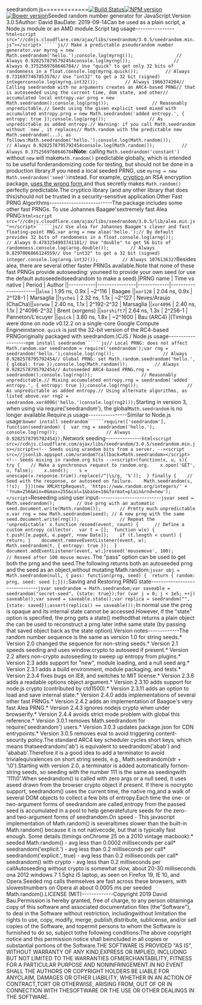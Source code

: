 seedrandom.js=============[![Build Status](https://travis-ci.org/davidbau/seedrandom.svg?branch=master)](https://travis-ci.org/davidbau/seedrandom)[![NPM version](https://badge.fury.io/js/seedrandom.svg)](http://badge.fury.io/js/seedrandom)[![Bower version](https://badge.fury.io/bo/seedrandom.svg)](http://badge.fury.io/bo/seedrandom)Seeded random number generator for JavaScript.Version 3.0.5Author: David BauDate: 2019-09-14Can be used as a plain script, a Node.js module or an AMD module.Script tag usage----------------```html<script src="//cdnjs.cloudflare.com/ajax/libs/seedrandom/3.0.5/seedrandom.min.js"></script>``````js// Make a predictable pseudorandom number generator.var myrng = new Math.seedrandom('hello.');console.log(myrng());                // Always 0.9282578795792454console.log(myrng());                // Always 0.3752569768646784// Use "quick" to get only 32 bits of randomness in a float.console.log(myrng.quick());          // Always 0.7316977467853576// Use "int32" to get a 32 bit (signed) integerconsole.log(myrng.int32());          // Always 1966374204// Calling seedrandom with no arguments creates an ARC4-based PRNG// that is autoseeded using the current time, dom state, and other// accumulated local entropy.var prng = new Math.seedrandom();console.log(prng());                // Reasonably unpredictable.// Seeds using the given explicit seed mixed with accumulated entropy.prng = new Math.seedrandom('added entropy.', { entropy: true });console.log(prng());                // As unpredictable as added entropy.// Warning: if you call Math.seedrandom without `new`, it replaces// Math.random with the predictable new Math.seedrandom(...), as follows:Math.seedrandom('hello.');console.log(Math.random());          // Always 0.9282578795792454console.log(Math.random());          // Always 0.3752569768646784```**Note**: calling `Math.seedrandom('constant')` without `new` will make`Math.random()` predictable globally, which is intended to be useful forderandomizing code for testing, but should not be done in a production library.If you need a local seeded PRNG, use `myrng = new Math.seedrandom('seed')`instead.  For example, [cryptico](https://www.npmjs.com/package/cryptico),an RSA encryption package, [uses the wrong form](https://github.com/wwwtyro/cryptico/blob/9291ece6/api.js#L264),and thus secretly makes `Math.random()` perfectly predictable.The cryptico library (and any other library that does this)should not be trusted in a security-sensitive application.Other Fast PRNG Algorithms--------------------------The package includes some other fast PRNGs.  To use Johannes Baagøe'sextremely fast Alea PRNG:```html<script src="//cdnjs.cloudflare.com/ajax/libs/seedrandom/3.0.5/lib/alea.min.js"></script>``````js// Use alea for Johannes Baagøe's clever and fast floating-point RNG.var arng = new alea('hello.');// By default provides 32 bits of randomness in a float.console.log(arng());               // Always 0.4783254903741181// Use "double" to get 56 bits of randomness.console.log(arng.double());        // Always 0.8297006866124559// Use "int32" to get a 32 bit (signed) integer.console.log(arng.int32());         // Always 1076136327```Besides alea, there are several other faster PRNGs available.Note that none of these fast PRNGs provide autoseeding: youneed to provide your own seed (or use the default autoseededseedrandom to make a seed).|PRNG name  | Time vs native | Period      | Author               ||-----------|----------------|-------------|----------------------||`alea`     |  1.95 ns, 0.9x | ~2^116      | Baagøe               ||`xor128`   |  2.04 ns, 0.9x | 2^128-1     | Marsaglia            ||`tychei`   |  2.32 ns, 1.1x | ~2^127      | Neves/Araujo (ChaCha)||`xorwow`   |  2.40 ns, 1.1x | 2^192-2^32  | Marsaglia            ||`xor4096`  |  2.40 ns, 1.1x | 2^4096-2^32 | Brent (xorgens)      ||`xorshift7`|  2.64 ns, 1.3x | 2^256-1     | Panneton/L'ecuyer    ||`quick`    |  3.80 ns, 1.8x | ~2^1600     | Bau (ARC4)           |(Timings were done on node v0.12.2 on a single-core Google Compute Engineinstance.  `quick` is just the 32-bit version of the RC4-based PRNGoriginally packaged with seedrandom.)CJS / Node.js usage-------------------```npm install seedrandom``````js// Local PRNG: does not affect Math.random.var seedrandom = require('seedrandom');var rng = seedrandom('hello.');console.log(rng());                  // Always 0.9282578795792454// Global PRNG: set Math.random.seedrandom('hello.', { global: true });console.log(Math.random());          // Always 0.9282578795792454// Autoseeded ARC4-based PRNG.rng = seedrandom();console.log(rng());                  // Reasonably unpredictable.// Mixing accumulated entropy.rng = seedrandom('added entropy.', { entropy: true });console.log(rng());                  // As unpredictable as added entropy.// Using alternate algorithms, as listed above.var rng2 = seedrandom.xor4096('hello.')console.log(rng2());```Starting in version 3, when using via require('seedrandom'), the global`Math.seedrandom` is no longer available.Require.js usage----------------Similar to Node.js usage:```bower install seedrandom``````require(['seedrandom'], function(seedrandom) {  var rng = seedrandom('hello.');  console.log(rng());                  // Always 0.9282578795792454});```Network seeding---------------```html<script src=//cdnjs.cloudflare.com/ajax/libs/seedrandom/3.0.5/seedrandom.min.js></script><!-- Seeds using urandom bits from a server. --><script src=//jsonlib.appspot.com/urandom?callback=Math.seedrandom></script><!-- Seeds mixing in random.org bits --><script>(function(x, u, s){  try {    // Make a synchronous request to random.org.    x.open('GET', u, false);    x.send();    s = unescape(x.response.trim().replace(/^|\s/g, '%'));  } finally {    // Seed with the response, or autoseed on failure.    Math.seedrandom(s, !!s);  }})(new XMLHttpRequest, 'https://www.random.org/integers/' +  '?num=256&min=0&max=255&col=1&base=16&format=plain&rnd=new');</script>```Reseeding using user input--------------------------```jsvar seed = Math.seedrandom();        // Use prng with an automatic seed.document.write(Math.random());       // Pretty much unpredictable x.var rng = new Math.seedrandom(seed); // A new prng with the same seed.document.write(rng());               // Repeat the 'unpredictable' x.function reseed(event, count) {      // Define a custom entropy collector.  var t = [];  function w(e) {    t.push([e.pageX, e.pageY, +new Date]);    if (t.length < count) { return; }    document.removeEventListener(event, w);    Math.seedrandom(t, { entropy: true });  }  document.addEventListener(event, w);}reseed('mousemove', 100);            // Reseed after 100 mouse moves.```The "pass" option can be used to get both the prng and the seed.The following returns both an autoseeded prng and the seed as an object,without mutating Math.random:```jsvar obj = Math.seedrandom(null, { pass: function(prng, seed) {  return { random: prng, seed: seed };}});```Saving and Restoring PRNG state-------------------------------```jsvar seedrandom = Math.seedrandom;var saveable = seedrandom("secret-seed", {state: true});for (var j = 0; j < 1e5; ++j) saveable();var saved = saveable.state();var replica = seedrandom("", {state: saved});assert(replica() == saveable());```In normal use the prng is opaque and its internal state cannot be accessed.However, if the "state" option is specified, the prng gets a state() methodthat returns a plain object the can be used to reconstruct a prng later inthe same state (by passing that saved object back as the state option).Version notes-------------The random number sequence is the same as version 1.0 for string seeds.* Version 2.0 changed the sequence for non-string seeds.* Version 2.1 speeds seeding and uses window.crypto to autoseed if present.* Version 2.2 alters non-crypto autoseeding to sweep up entropy from plugins.* Version 2.3 adds support for "new", module loading, and a null seed arg.* Version 2.3.1 adds a build environment, module packaging, and tests.* Version 2.3.4 fixes bugs on IE8, and switches to MIT license.* Version 2.3.6 adds a readable options object argument.* Version 2.3.10 adds support for node.js crypto (contributed by ctd1500).* Version 2.3.11 adds an option to load and save internal state.* Version 2.4.0 adds implementations of several other fast PRNGs.* Version 2.4.2 adds an implementation of Baagoe's very fast Alea PRNG.* Version 2.4.3 ignores nodejs crypto when under browserify.* Version 2.4.4 avoids strict mode problem with global this reference.* Version 3.0.1 removes Math.seedrandom for require('seedrandom') users.* Version 3.0.3 updates package.json for CDN entrypoints.* Version 3.0.5 removes eval to avoid triggering content-security policy.The standard ARC4 key scheduler cycles short keys, which means thatseedrandom('ab') is equivalent to seedrandom('abab') and 'ababab'.Therefore it is a good idea to add a terminator to avoid trivialequivalences on short string seeds, e.g., Math.seedrandom(str + '\0').Starting with version 2.0, a terminator is added automatically fornon-string seeds, so seeding with the number 111 is the same as seedingwith '111\0'.When seedrandom() is called with zero args or a null seed, it uses aseed drawn from the browser crypto object if present.  If there is nocrypto support, seedrandom() uses the current time, the native rng,and a walk of several DOM objects to collect a few bits of entropy.Each time the one- or two-argument forms of seedrandom are called,entropy from the passed seed is accumulated in a pool to help generatefuture seeds for the zero- and two-argument forms of seedrandom.On speed - This javascript implementation of Math.random() is severaltimes slower than the built-in Math.random() because it is not nativecode, but that is typically fast enough.  Some details (timings onChrome 25 on a 2010 vintage macbook):* seeded Math.random()          - avg less than 0.0002 milliseconds per call* seedrandom('explicit.')       - avg less than 0.2 milliseconds per call* seedrandom('explicit.', true) - avg less than 0.2 milliseconds per call* seedrandom() with crypto      - avg less than 0.2 milliseconds per callAutoseeding without crypto is somewhat slow, about 20-30 milliseconds ona 2012 windows 7 1.5ghz i5 laptop, as seen on Firefox 19, IE 10, and Opera.Seeded rng calls themselves are fast across these browsers, with slowestnumbers on Opera at about 0.0005 ms per seeded Math.random().LICENSE (MIT)-------------Copyright 2019 David Bau.Permission is hereby granted, free of charge, to any person obtaininga copy of this software and associated documentation files (the"Software"), to deal in the Software without restriction, includingwithout limitation the rights to use, copy, modify, merge, publish,distribute, sublicense, and/or sell copies of the Software, and topermit persons to whom the Software is furnished to do so, subject tothe following conditions:The above copyright notice and this permission notice shall beincluded in all copies or substantial portions of the Software.THE SOFTWARE IS PROVIDED "AS IS", WITHOUT WARRANTY OF ANY KIND,EXPRESS OR IMPLIED, INCLUDING BUT NOT LIMITED TO THE WARRANTIES OFMERCHANTABILITY, FITNESS FOR A PARTICULAR PURPOSE AND NONINFRINGEMENT.IN NO EVENT SHALL THE AUTHORS OR COPYRIGHT HOLDERS BE LIABLE FOR ANYCLAIM, DAMAGES OR OTHER LIABILITY, WHETHER IN AN ACTION OF CONTRACT,TORT OR OTHERWISE, ARISING FROM, OUT OF OR IN CONNECTION WITH THESOFTWARE OR THE USE OR OTHER DEALINGS IN THE SOFTWARE.
